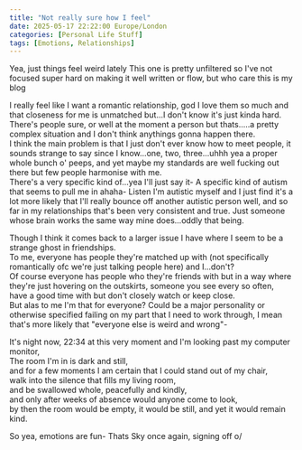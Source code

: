 ```yaml
---
title: "Not really sure how I feel"
date: 2025-05-17 22:22:00 Europe/London
categories: [Personal Life Stuff]
tags: [Emotions, Relationships]
---
```


Yea, just things feel weird lately
This one is pretty unfiltered so I've not focused super hard on making it well written or flow, but who care this is my blog

I really feel like I want a romantic relationship, god I love them so much and that closeness for me is unmatched but...I don't know it's just kinda hard.  
There's people sure, or well at the moment a person but thats.....a pretty complex situation and I don't think anythings gonna happen there.  
I think the main problem is that I just don't ever know how to meet people, it sounds strange to say since I know...one, two, three...uhhh yea a proper whole bunch o' peeps, and yet maybe my standards are well fucking out there but few people harmonise with me.  
There's a very specific kind of...yea I'll just say it- A specific kind of autism that seems to pull me in ahaha- Listen I'm autistic myself and I just find it's a lot more likely that I'll really bounce off another autistic person well, and so far in my relationships that's been very consistent and true. Just someone whose brain works the same way mine does...oddly that being.  

Though I think it comes back to a larger issue I have where I seem to be a strange ghost in friendships.  
To me, everyone has people they're matched up with (not specifically romantically ofc we're just talking people here) and I...don't?  
Of course everyone has people who they're friends with but in a way where they're just hovering on the outskirts, someone you see every so often, have a good time with but don't closely watch or keep close.  
But alas to me I'm that for everyone? Could be a major personality or otherwise specified failing on my part that I need to work through, I mean that's more likely that "everyone else is weird and wrong"-  

It's night now, 22:34 at this very moment and I'm looking past my computer monitor,  
The room I'm in is dark and still,  
and for a few moments I am certain that I could stand out of my chair,  
walk into the silence that fills my living room,  
and be swallowed whole, peacefully and kindly,  
and only after weeks of absence would anyone come to look,  
by then the room would be empty, it would be still, and yet it would remain kind.  

So yea, emotions are fun-
Thats Sky once again, signing off o/